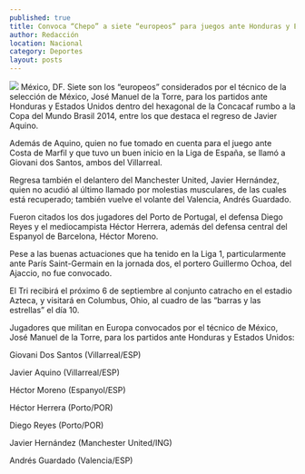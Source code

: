 ```yaml
---
published: true
title: Convoca “Chepo” a siete “europeos” para juegos ante Honduras y EU
author: Redacción
location: Nacional
category: Deportes
layout: posts
---
```


![](http://i.imgur.com/3IOt5rHm.jpg)
México, DF. Siete son los “europeos” considerados por el técnico de la selección de México, José Manuel de la Torre, para los partidos ante Honduras y Estados Unidos dentro del hexagonal de la Concacaf rumbo a la Copa del Mundo Brasil 2014, entre los que destaca el regreso de Javier Aquino.

Además de Aquino, quien no fue tomado en cuenta para el juego ante Costa de Marfil y que tuvo un buen inicio en la Liga de España, se llamó a Giovani dos Santos, ambos del Villarreal.

Regresa también el delantero del Manchester United, Javier Hernández, quien no acudió al último llamado por molestias musculares, de las cuales está recuperado; también vuelve el volante del Valencia, Andrés Guardado.

Fueron citados los dos jugadores del Porto de Portugal, el defensa Diego Reyes y el mediocampista Héctor Herrera, además del defensa central del Espanyol de Barcelona, Héctor Moreno.

Pese a las buenas actuaciones que ha tenido en la Liga 1, particularmente ante París Saint-Germain en la jornada dos, el portero Guillermo Ochoa, del Ajaccio, no fue convocado.

El Tri recibirá el próximo 6 de septiembre al conjunto catracho en el estadio Azteca, y visitará en Columbus, Ohio, al cuadro de las “barras y las estrellas” el día 10.

Jugadores que militan en Europa convocados por el técnico de México, José Manuel de la Torre, para los partidos ante Honduras y Estados Unidos:

Giovani Dos Santos (Villarreal/ESP)

Javier Aquino (Villarreal/ESP)

Héctor Moreno (Espanyol/ESP)

Héctor Herrera (Porto/POR)

Diego Reyes (Porto/POR)

Javier Hernández (Manchester United/ING)

Andrés Guardado (Valencia/ESP)
